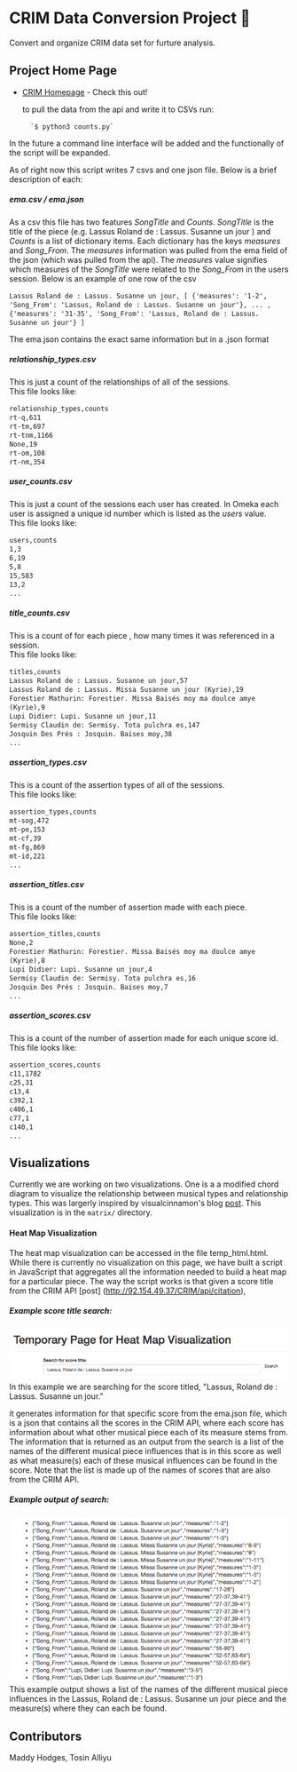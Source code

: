 # CRIM Data Conversion Project :musical_score:

Convert and organize CRIM data set for furture analysis.

## Project Home Page

* [CRIM Homepage](https://sites.google.com/a/haverford.edu/crim-project/) - Check this out!

	to pull the data from the api and write it to CSVs run:

		`$ python3 counts.py`  

In the future a command line interface will be added and the functionally of the script will be expanded.

As of right now this script writes 7 csvs and one json file. Below is a brief description of each:

##### ema.csv / ema.json
As a csv this file has two features *SongTitle* and *Counts*. *SongTitle* is the title of the piece (e.g. Lassus Roland de : Lassus. Susanne un jour ) and *Counts* is a list of dictionary items. Each dictionary has the keys *measures* and *Song_From*. The *measures* information was pulled from the ema field of the json (which was pulled from the api). The *measures* value signifies which measures of the *SongTitle* were related to the *Song_From* in the users session. Below is an example of one row of the csv  

```
Lassus Roland de : Lassus. Susanne un jour, [ {'measures': '1-2', 'Song_From': 'Lassus, Roland de : Lassus. Susanne un jour'}, ... , {'measures': '31-35', 'Song_From': 'Lassus, Roland de : Lassus. Susanne un jour'} ]
```

The ema.json contains the exact same information but in a .json format

##### relationship_types.csv  
This is just a count of the relationships of all of the sessions.   
This file looks like:
```
relationship_types,counts
rt-q,611
rt-tm,697
rt-tnm,1166
None,19
rt-om,108
rt-nm,354
```
##### user_counts.csv
This is just a count of the sessions each user has created. In Omeka each user is assigned a unique id number which is listed as the *users* value.  
 This file looks like:
```
users,counts
1,3
6,19
5,8
15,583
13,2
...
```

##### title_counts.csv
This is a count of for each piece , how many times it was referenced in a session.   
This file looks like:

```
titles,counts
Lassus Roland de : Lassus. Susanne un jour,57
Lassus Roland de : Lassus. Missa Susanne un jour (Kyrie),19
Forestier Mathurin: Forestier. Missa Baisés moy ma doulce amye (Kyrie),9
Lupi Didier: Lupi. Susanne un jour,11
Sermisy Claudin de: Sermisy. Tota pulchra es,147
Josquin Des Prés : Josquin. Baises moy,38
...
```
##### assertion_types.csv
This is a count of the assertion types of all of the sessions.   
This file looks like:
```
assertion_types,counts
mt-sog,472
mt-pe,153
mt-cf,39
mt-fg,869
mt-id,221
...
```
##### assertion_titles.csv
This is a count of the number of assertion made with each piece.   
This file looks like:
```
assertion_titles,counts
None,2
Forestier Mathurin: Forestier. Missa Baisés moy ma doulce amye (Kyrie),8
Lupi Didier: Lupi. Susanne un jour,4
Sermisy Claudin de: Sermisy. Tota pulchra es,16
Josquin Des Prés : Josquin. Baises moy,7
...
```

##### assertion_scores.csv
This is a count of the number of assertion made for each unique score id.   
This file looks like:

```
assertion_scores,counts
c11,1782
c25,31
c13,4
c392,1
c406,1
c77,1
c140,1
...
```

## Visualizations
Currently we are working on two visualizations.
	One is a a modified chord diagram to visualize the relationship between musical types and relationship types. This was largerly inspired by visualcinnamon's blog [post](https://www.visualcinnamon.com/2015/08/stretched-chord.html). This visualization is in the `matrix/` directory.

#### Heat Map Visualization
The heat map visualization can be accessed in the file temp_html.html. While there is currently no visualization on this page, we have built a script in JavaScript that aggregates all the information needed to build a heat map for a particular piece. The way the script works is that given a score title from the CRIM API [post] (http://92.154.49.37/CRIM/api/citation),

##### Example score title search:
![Example score title search]( readme_images/temp_html_input.png)
	In this example we are searching for the score titled, "Lassus, Roland de : Lassus. Susanne un jour."

it generates information for that specific score from the ema.json file, which is a json that contains all the scores in the CRIM API, where each score has information about what other musical piece each of its measure stems from. The information that is returned as an output from the search is a list of the names of the different musical piece influences that is in this score as well as what measure(s) each of these musical influences can be found in the score. Note that the list is made up of the names of scores that are also from the CRIM API. 

##### Example output of search:
![Example output of search]( readme_images/temp_html_output.png "In this example output...")
	This example output shows a list of the names of the different musical piece influences in the Lassus, Roland de : Lassus. Susanne un jour piece and the measure(s) where they can each be found.




## Contributors

Maddy Hodges, Tosin Alliyu
